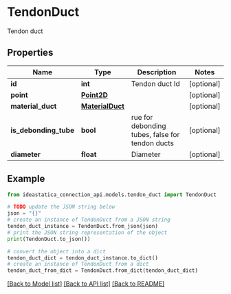 # TendonDuct

Tendon duct

## Properties

Name | Type | Description | Notes
------------ | ------------- | ------------- | -------------
**id** | **int** | Tendon duct Id | [optional] 
**point** | [**Point2D**](Point2D.md) |  | [optional] 
**material_duct** | [**MaterialDuct**](MaterialDuct.md) |  | [optional] 
**is_debonding_tube** | **bool** | rue for debonding tubes, false for tendon ducts | [optional] 
**diameter** | **float** | Diameter | [optional] 

## Example

```python
from ideastatica_connection_api.models.tendon_duct import TendonDuct

# TODO update the JSON string below
json = "{}"
# create an instance of TendonDuct from a JSON string
tendon_duct_instance = TendonDuct.from_json(json)
# print the JSON string representation of the object
print(TendonDuct.to_json())

# convert the object into a dict
tendon_duct_dict = tendon_duct_instance.to_dict()
# create an instance of TendonDuct from a dict
tendon_duct_from_dict = TendonDuct.from_dict(tendon_duct_dict)
```
[[Back to Model list]](../README.md#documentation-for-models) [[Back to API list]](../README.md#documentation-for-api-endpoints) [[Back to README]](../README.md)


